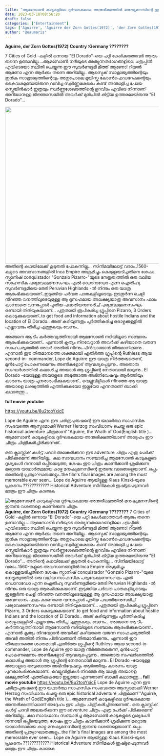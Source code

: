 ```yaml
---
title: "ആമസോൺ കാടുകളിലെ ദുർഘടകമായ അന്തരീക്ഷത്തിൽ മനുഷ്യമനസിന്റെ ഇരുണ്ട വശങ്ങളെ കാണിക്കുന്ന ചിത്രം"
date: 2023-03-18T08:56:20
draft: false
categories: ["Entertainment"]
tags: ['Aguirre', 'Aguirre der Zorn Gottes(1972)', 'der Zorn Gottes(1972)']
author: "Beaumaris"
---
```


<strong>Aguirre, der Zorn Gottes(1972)</strong>
<strong>Country :Germany ????????</strong>

7 Cities of Gold -കളിൽ ഒന്നായ "El Dorado"-യെ പറ്റി കേൾക്കാത്തവർ ആരും തന്നെ ഉണ്ടാവില്ല....ആമസോൺ നദിയുടെ അത്യുന്നതഭാഗങ്ങളിലെ ചതുപ്പിൽ എവിടെയോ സ്ഥിതി ചെയ്യുന്ന ഈ സുവർണഭൂമി മിത്ത് ആണോ! റിയൽ ആണോ എന്ന ആർക്കും തന്നെ അറിയില്ല.. ആസ്ടെക് സാമ്രാജ്യത്തിന്റെയും ഇൻക സാമ്രാജ്യത്തിന്റെയും അതുപോലെ മുയിസ്ക കോൺഫെഡറേഷന്റെയും കൈവശമുണ്ടായിരുന്ന വമ്പിച്ച സ്വർണ്ണശേഖരം കണ്ട് അന്താളിച്ച പോയ സ്പെയിൻകാർ ഇത്രയും സ്വർണ്ണശേഖരത്തിന്റെ ഉറവിടം എവിടെ നിന്നാണ് അറിയാനുള്ള ജിജ്ഞാസയിൽ അവർക്ക് മുൻപിൽ കിട്ടിയ ഉത്തരമായിരുന്നു "El Dorado"...

<img class="size-full wp-image-388118 aligncenter" src="https://cdn.boolokam.com/articles/2023/03/r2-3.jpg" alt="" width="1024" height="512" />അതിന്റെ കഥയിലേക്ക് കൂടുതൽ പോകുന്നില്ല... സിനിമയിലോട്ട് വരാം..1560-കളുടെ അവസാനങ്ങളിൽ Inca Empire അക്രമിച്ചും കൊള്ളയടിച്ചതിനെ ശേഷം സ്പാനിഷ് conquistador "Gonzalo Pizarro-"യുടെ നേതൃത്വത്തിൽ ഒരു വലിയ സാഹസിക പര്യവേക്ഷണസംഘം എൽ ഡൊറാഡോ എന്ന ഐതിഹ്യ സുവർണഭൂമിയെ തേടി Peruvian Highlands -ൽ നിന്നും ഒരു യാത്ര ആരംഭിക്കുകയാണ്..ഇടുങ്ങിയ പർവത പാതകളിലൂടെയും ഇടതൂർന്ന ചെളി നിറഞ്ഞ വനത്തിലൂടെയുമുള്ള ആ ദുസഹമായ അലക്ഷ്യയാത്ര അവസാനം ഫലം കാണാതെ വന്നപ്പോൾ പുതിയ പദ്ധതിയനുസരിച് പര്യവേക്ഷണസംഘം രണ്ടായി തിരിയുകയാണ്... പുതുതായി രൂപീകരിച്ച ഗ്രൂപ്പിനെ Pizarro, 3 Orders കൊടുക്കുകയാണ്..to get food and information about hostile Indians and the location of El Dorado.. അത് കഴിയുന്നതും പൂർത്തീകരിച്ച ഒരാഴ്ചക്കുള്ളിൽ എല്ലാവരും തിരിച്ച എത്തുകയും വേണം..

അങ്ങനെ ആ ടീം കര്‍ത്തവ്യത്തിനായി ആമസോൺ നദിയിലൂടെ സഞ്ചാരം ആരംഭിക്കുകയാണ്.. എന്നാൽ കൃത്യം നിറവേറ്റാൻ അവർക്ക് കഴിയാതെ വരുന്ന സാഹചര്യത്തിൽ അവർ അതിൽ നിന്നും പിൻവാങ്ങാൻ തീരുമാനിക്കുന്നു.. എന്നാൽ ഈ തീരുമാനത്തെ ശക്തമായി എതിർത്ത ഗ്രൂപ്പിന്റെ Ruthless ആയ second-in- commander, Lope de Aguirre ഈ യാത്ര നിർത്തരുതെന്ന്, മുൻപോട്ട് പോകണമെന്നും അണികളോട് ആവശ്യപ്പെടുന്നു.. അതൊരു സംഘർശത്തിൽ കലാശിച്ച അയാൾ ആ ഗ്രൂപ്പിന്റെ നേതാവായി മാറുന്നു..
El Dorado -യോടുള്ള അയാളുടെ അടുങ്ങാത്ത അഭിനിവേഷവും ആർത്തിയും കാരണം യാത്ര പുനരാരംഭിക്കുകയാണ്.. വെല്ലുവിളികൾ നിറഞ്ഞ ആ യാത്ര അയാളെ ലക്ഷ്യത്തിൽ എത്തിക്കുകയോ ഇല്ലയോ എന്നതാണ് ബാക്കി കഥാതന്തു...

<strong>full movie youtube </strong>

https://youtu.be/8u2tooYxicE

Lope de Aguirre എന്ന ഈ ചരിത്രപുരുഷന്റെ ഈ യഥാർത്ഥ സാഹസിക സംഭവത്തെ ആസ്പദമാക്കി Werner Herzog സംവിധാനം ചെയ്ത ഒരു epic historical adventure ചിത്രമാണ് "Aguirre, the Wrath of God(English title )... ആമസോൺ കാടുകളിലെ ദുർഘടകമായ അന്തരീക്ഷത്തിലാണ് അദ്ദേഹം ഈ ചിത്രം ചിത്രീകരിച്ചിരിക്കുന്നത്..

ഒരു ക്ലാസ്സിക്‌ കൾട്ട് പദവി അലങ്കരിക്കുന്ന ഈ adventure ചിത്രം എത്ര പേർക്ക് പിടിക്കുമെന്ന് അറിയില്ല.. കഥ സാവധാനം സഞ്ചാരിച്ച ആമസോൺ കാടുകളുടെ ദൃശ്യഭംഗി നന്നായി ഒപ്പിയെടുത്ത, ശേഷം ഈ ചിത്രം കാണിക്കാൻ ശ്രമിക്കുന്ന മറ്റൊരു യാഥാർത്ഥമായ കാഴ്ച മനുഷ്യമനസിന്റെ ഇരുണ്ട വശങ്ങളെയാണ്..ഒപ്പം അതിന്റെ പ്രത്യാഘാതങ്ങളും..the film's final images are among the most memorable ever seen...
Lope de Aguirre ആയിട്ടുള്ള Klaus Kinski-യുടെ പ്രകടനം ???????????? Historical Adventure സിനിമകൾ ഇഷ്ട്ടപെടുന്നവർ മാത്രം ഈ ചിത്രം കാണുക


![ആമസോൺ കാടുകളിലെ ദുർഘടകമായ അന്തരീക്ഷത്തിൽ മനുഷ്യമനസിന്റെ ഇരുണ്ട വശങ്ങളെ കാണിക്കുന്ന ചിത്രം](https://cdn.boolokam.com/articles/2023/03/r2-3.jpg)**Aguirre, der Zorn Gottes(1972)** **Country :Germany ????????** 7 Cities of Gold -കളിൽ ഒന്നായ "El Dorado"-യെ പറ്റി കേൾക്കാത്തവർ ആരും തന്നെ ഉണ്ടാവില്ല....ആമസോൺ നദിയുടെ അത്യുന്നതഭാഗങ്ങളിലെ ചതുപ്പിൽ എവിടെയോ സ്ഥിതി ചെയ്യുന്ന ഈ സുവർണഭൂമി മിത്ത് ആണോ! റിയൽ ആണോ എന്ന ആർക്കും തന്നെ അറിയില്ല.. ആസ്ടെക് സാമ്രാജ്യത്തിന്റെയും ഇൻക സാമ്രാജ്യത്തിന്റെയും അതുപോലെ മുയിസ്ക കോൺഫെഡറേഷന്റെയും കൈവശമുണ്ടായിരുന്ന വമ്പിച്ച സ്വർണ്ണശേഖരം കണ്ട് അന്താളിച്ച പോയ സ്പെയിൻകാർ ഇത്രയും സ്വർണ്ണശേഖരത്തിന്റെ ഉറവിടം എവിടെ നിന്നാണ് അറിയാനുള്ള ജിജ്ഞാസയിൽ അവർക്ക് മുൻപിൽ കിട്ടിയ ഉത്തരമായിരുന്നു "El Dorado"... അതിന്റെ കഥയിലേക്ക് കൂടുതൽ പോകുന്നില്ല... സിനിമയിലോട്ട് വരാം..1560-കളുടെ അവസാനങ്ങളിൽ Inca Empire അക്രമിച്ചും കൊള്ളയടിച്ചതിനെ ശേഷം സ്പാനിഷ് conquistador "Gonzalo Pizarro-"യുടെ നേതൃത്വത്തിൽ ഒരു വലിയ സാഹസിക പര്യവേക്ഷണസംഘം എൽ ഡൊറാഡോ എന്ന ഐതിഹ്യ സുവർണഭൂമിയെ തേടി Peruvian Highlands -ൽ നിന്നും ഒരു യാത്ര ആരംഭിക്കുകയാണ്..ഇടുങ്ങിയ പർവത പാതകളിലൂടെയും ഇടതൂർന്ന ചെളി നിറഞ്ഞ വനത്തിലൂടെയുമുള്ള ആ ദുസഹമായ അലക്ഷ്യയാത്ര അവസാനം ഫലം കാണാതെ വന്നപ്പോൾ പുതിയ പദ്ധതിയനുസരിച് പര്യവേക്ഷണസംഘം രണ്ടായി തിരിയുകയാണ്... പുതുതായി രൂപീകരിച്ച ഗ്രൂപ്പിനെ Pizarro, 3 Orders കൊടുക്കുകയാണ്..to get food and information about hostile Indians and the location of El Dorado.. അത് കഴിയുന്നതും പൂർത്തീകരിച്ച ഒരാഴ്ചക്കുള്ളിൽ എല്ലാവരും തിരിച്ച എത്തുകയും വേണം.. അങ്ങനെ ആ ടീം കര്‍ത്തവ്യത്തിനായി ആമസോൺ നദിയിലൂടെ സഞ്ചാരം ആരംഭിക്കുകയാണ്.. എന്നാൽ കൃത്യം നിറവേറ്റാൻ അവർക്ക് കഴിയാതെ വരുന്ന സാഹചര്യത്തിൽ അവർ അതിൽ നിന്നും പിൻവാങ്ങാൻ തീരുമാനിക്കുന്നു.. എന്നാൽ ഈ തീരുമാനത്തെ ശക്തമായി എതിർത്ത ഗ്രൂപ്പിന്റെ Ruthless ആയ second-in- commander, Lope de Aguirre ഈ യാത്ര നിർത്തരുതെന്ന്, മുൻപോട്ട് പോകണമെന്നും അണികളോട് ആവശ്യപ്പെടുന്നു.. അതൊരു സംഘർശത്തിൽ കലാശിച്ച അയാൾ ആ ഗ്രൂപ്പിന്റെ നേതാവായി മാറുന്നു.. El Dorado -യോടുള്ള അയാളുടെ അടുങ്ങാത്ത അഭിനിവേഷവും ആർത്തിയും കാരണം യാത്ര പുനരാരംഭിക്കുകയാണ്.. വെല്ലുവിളികൾ നിറഞ്ഞ ആ യാത്ര അയാളെ ലക്ഷ്യത്തിൽ എത്തിക്കുകയോ ഇല്ലയോ എന്നതാണ് ബാക്കി കഥാതന്തു... **full movie youtube** https://youtu.be/8u2tooYxicE Lope de Aguirre എന്ന ഈ ചരിത്രപുരുഷന്റെ ഈ യഥാർത്ഥ സാഹസിക സംഭവത്തെ ആസ്പദമാക്കി Werner Herzog സംവിധാനം ചെയ്ത ഒരു epic historical adventure ചിത്രമാണ് "Aguirre, the Wrath of God(English title )... ആമസോൺ കാടുകളിലെ ദുർഘടകമായ അന്തരീക്ഷത്തിലാണ് അദ്ദേഹം ഈ ചിത്രം ചിത്രീകരിച്ചിരിക്കുന്നത്.. ഒരു ക്ലാസ്സിക്‌ കൾട്ട് പദവി അലങ്കരിക്കുന്ന ഈ adventure ചിത്രം എത്ര പേർക്ക് പിടിക്കുമെന്ന് അറിയില്ല.. കഥ സാവധാനം സഞ്ചാരിച്ച ആമസോൺ കാടുകളുടെ ദൃശ്യഭംഗി നന്നായി ഒപ്പിയെടുത്ത, ശേഷം ഈ ചിത്രം കാണിക്കാൻ ശ്രമിക്കുന്ന മറ്റൊരു യാഥാർത്ഥമായ കാഴ്ച മനുഷ്യമനസിന്റെ ഇരുണ്ട വശങ്ങളെയാണ്..ഒപ്പം അതിന്റെ പ്രത്യാഘാതങ്ങളും..the film's final images are among the most memorable ever seen... Lope de Aguirre ആയിട്ടുള്ള Klaus Kinski-യുടെ പ്രകടനം ???????????? Historical Adventure സിനിമകൾ ഇഷ്ട്ടപെടുന്നവർ മാത്രം ഈ ചിത്രം കാണുക
